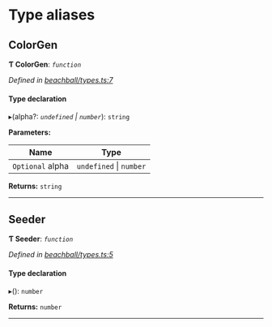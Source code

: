 

# Type aliases

<a id="colorgen"></a>

##  ColorGen

**Ƭ ColorGen**: *`function`*

*Defined in [beachball/types.ts:7](https://github.com/polkadot-js/ui/blob/2d96db6/packages/ui-identicon/src/beachball/types.ts#L7)*

#### Type declaration
▸(alpha?: *`undefined` \| `number`*): `string`

**Parameters:**

| Name | Type |
| ------ | ------ |
| `Optional` alpha | `undefined` \| `number` |

**Returns:** `string`

___
<a id="seeder"></a>

##  Seeder

**Ƭ Seeder**: *`function`*

*Defined in [beachball/types.ts:5](https://github.com/polkadot-js/ui/blob/2d96db6/packages/ui-identicon/src/beachball/types.ts#L5)*

#### Type declaration
▸(): `number`

**Returns:** `number`

___


